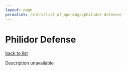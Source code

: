 ```yaml
---
layout: page
permalink: /intro/list_of_openings/philidor-defense/
---
```


# Philidor Defense

[back to list](../../list_of_openings)

Description unavailable